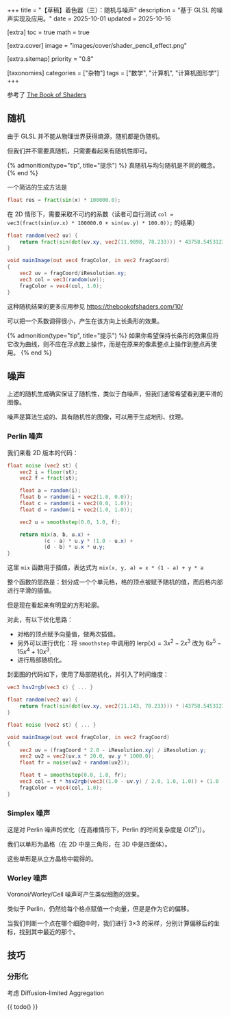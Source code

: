 +++
title = "【草稿】着色器（三）：随机与噪声"
description = "基于 GLSL 的噪声实现及应用。"
date = 2025-10-01
updated = 2025-10-16

[extra]
toc = true
math = true

[extra.cover]
image = "images/cover/shader_pencil_effect.png"

[extra.sitemap]
priority = "0.8"

[taxonomies]
categories = ["杂物"]
tags = ["数学", "计算机", "计算机图形学"]
+++

参考了 [The Book of Shaders](https://thebookofshaders.com/)

## 随机
由于 GLSL 并不能从物理世界获得熵源，随机都是伪随机。

但我们并不需要真随机，只需要看起来有随机性即可。

{% admonition(type="tip", title="提示") %}
真随机与均匀随机是不同的概念。
{% end %}

一个简洁的生成方法是
```glsl
float res = fract(sin(x) * 100000.0);
```

在 2D 情形下，需要采取不可约的系数（读者可自行测试 `col = vec3(fract(sin(uv.x) * 100000.0 + sin(uv.y) * 100.0));` 的结果）
```glsl
float random(vec2 uv) {
	return fract(sin(dot(uv.xy, vec2(11.9898, 78.233))) * 43758.5453123);
}

void mainImage(out vec4 fragColor, in vec2 fragCoord)
{
    vec2 uv = fragCoord/iResolution.xy;
    vec3 col = vec3(random(uv));
    fragColor = vec4(col, 1.0);
}
```

这种随机结果的更多应用参见 <https://thebookofshaders.com/10/>

可以把一个系数调得很小，产生在该方向上长条形的效果。

{% admonition(type="tip", title="提示") %}
如果你希望保持长条形的效果但将它改为曲线，则不应在浮点数上操作，而是在原来的像素整点上操作到整点再使用。
{% end %}

## 噪声
上述的随机生成确实保证了随机性，类似于白噪声，但我们通常希望看到更平滑的图像。

噪声是算法生成的、具有随机性的图像，可以用于生成地形、纹理。

### Perlin 噪声
我们来看 2D 版本的代码：
```glsl
float noise (vec2 st) {
    vec2 i = floor(st);
    vec2 f = fract(st);

    float a = random(i);
    float b = random(i + vec2(1.0, 0.0));
    float c = random(i + vec2(0.0, 1.0));
    float d = random(i + vec2(1.0, 1.0));

    vec2 u = smoothstep(0.0, 1.0, f);

    return mix(a, b, u.x) +
            (c - a) * u.y * (1.0 - u.x) +
            (d - b) * u.x * u.y;
}
```

这里 `mix` 函数用于插值，表达式为 `mix(x, y, a) = x * (1 - a) + y * a`

整个函数的思路是：划分成一个个单元格，格的顶点被赋予随机的值，而后格内部进行平滑的插值。

但是现在看起来有明显的方形轮廓。

对此，有以下优化思路：
* 对格的顶点赋予向量值，做两次插值。
* 另外可以进行优化：将 `smoothstep` 中调用的 $\mathrm{lerp}(x) = 3x^2-2x^3$ 改为 $6x^5-15x^4+10x^3$.
* 进行局部随机化。

封面图的代码如下，使用了局部随机化，并引入了时间维度：
```glsl
vec3 hsv2rgb(vec3 c) { ... }

float random(vec2 uv) {
	return fract(sin(dot(uv.xy, vec2(11.143, 78.233))) * (43758.5453123 + iTime));
}

float noise (vec2 st) { ... }

void mainImage(out vec4 fragColor, in vec2 fragCoord)
{
    vec2 uv = (fragCoord * 2.0 - iResolution.xy) / iResolution.y;
    vec2 uv2 = vec2(uv.x * 20.0, uv.y * 1000.0);
    float fr = noise(uv2 + random(uv2));

    float t = smoothstep(0.0, 1.0, fr);
    vec3 col = t * hsv2rgb(vec3((1.0 - uv.y) / 2.0, 1.0, 1.0)) + (1.0 - t) * vec3(1.0);
    fragColor = vec4(col, 1.0);
}
```

### Simplex 噪声
这是对 Perlin 噪声的优化（在高维情形下，Perlin 的时间复杂度是 $O(2^n)$）。

我们以单形为晶格（在 2D 中是三角形，在 3D 中是四面体）。

这些单形是从立方晶格中裁得的。

### Worley 噪声
Voronoi/Worley/Cell 噪声可产生类似细胞的效果。

类似于 Perlin，仍然给每个格点赋值一个向量，但是是作为它的偏移。

当我们判断一个点在哪个细胞中时，我们进行 3×3 的采样，分别计算偏移后的坐标，找到其中最近的那个。

## 技巧
### 分形化
考虑 Diffusion-limited Aggregation

{{ todo() }}
